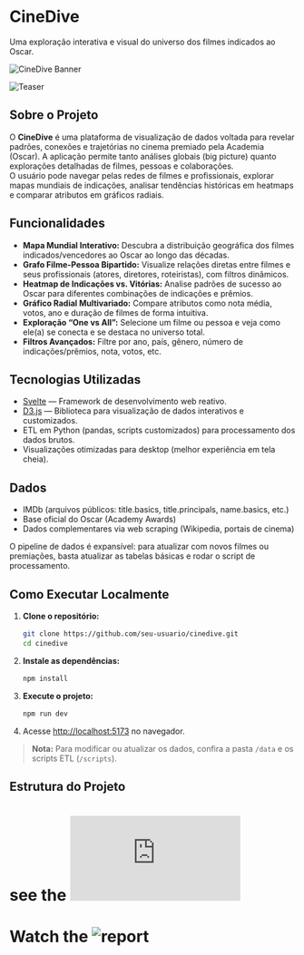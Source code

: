 # CineDive 

Uma exploração interativa e visual do universo dos filmes indicados ao Oscar.

![CineDive Banner](banner.png) <!-- Coloque um banner ilustrativo aqui se desejar -->

![Teaser](https://drive.google.com/file/d/150qD2pl9viuy5EizcwdMgWtjAamKHxEx/view?usp=drive_link)

## Sobre o Projeto

O **CineDive** é uma plataforma de visualização de dados voltada para revelar padrões, conexões e trajetórias no cinema premiado pela Academia (Oscar). A aplicação permite tanto análises globais (big picture) quanto explorações detalhadas de filmes, pessoas e colaborações.  
O usuário pode navegar pelas redes de filmes e profissionais, explorar mapas mundiais de indicações, analisar tendências históricas em heatmaps e comparar atributos em gráficos radiais.

## Funcionalidades

- **Mapa Mundial Interativo:** Descubra a distribuição geográfica dos filmes indicados/vencedores ao Oscar ao longo das décadas.
- **Grafo Filme-Pessoa Bipartido:** Visualize relações diretas entre filmes e seus profissionais (atores, diretores, roteiristas), com filtros dinâmicos.
- **Heatmap de Indicações vs. Vitórias:** Analise padrões de sucesso ao Oscar para diferentes combinações de indicações e prêmios.
- **Gráfico Radial Multivariado:** Compare atributos como nota média, votos, ano e duração de filmes de forma intuitiva.
- **Exploração “One vs All”:** Selecione um filme ou pessoa e veja como ele(a) se conecta e se destaca no universo total.
- **Filtros Avançados:** Filtre por ano, país, gênero, número de indicações/prêmios, nota, votos, etc.

## Tecnologias Utilizadas

- [Svelte](https://svelte.dev/) — Framework de desenvolvimento web reativo.
- [D3.js](https://d3js.org/) — Biblioteca para visualização de dados interativos e customizados.
- ETL em Python (pandas, scripts customizados) para processamento dos dados brutos.
- Visualizações otimizadas para desktop (melhor experiência em tela cheia).

## Dados

- IMDb (arquivos públicos: title.basics, title.principals, name.basics, etc.)
- Base oficial do Oscar (Academy Awards)
- Dados complementares via web scraping (Wikipedia, portais de cinema)

O pipeline de dados é expansível: para atualizar com novos filmes ou premiações, basta atualizar as tabelas básicas e rodar o script de processamento.

## Como Executar Localmente

1. **Clone o repositório:**
    ```bash
    git clone https://github.com/seu-usuario/cinedive.git
    cd cinedive
    ```
2. **Instale as dependências:**
    ```bash
    npm install
    ```
3. **Execute o projeto:**
    ```bash
    npm run dev
    ```
4. Acesse [http://localhost:5173](http://localhost:5173) no navegador.

> **Nota:** Para modificar ou atualizar os dados, confira a pasta `/data` e os scripts ETL (`/scripts`).

## Estrutura do Projeto


# see the ![report](https://github.com/FGV-VIS-2025/final-project-cinedive/blob/main/vis_project.pdf)
# Watch the ![report](https://drive.google.com/file/d/1hkn5cqU7QCwwJ6g5RX6KIlJ8yY3hmAt-/view?usp=drive_link)

